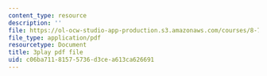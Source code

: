 ```yaml
---
content_type: resource
description: ''
file: https://ol-ocw-studio-app-production.s3.amazonaws.com/courses/8-701-introduction-to-nuclear-and-particle-physics-fall-2020/c06ba71181575736d3cea613ca626691_JSlXpd9zm6Q.pdf
file_type: application/pdf
resourcetype: Document
title: 3play pdf file
uid: c06ba711-8157-5736-d3ce-a613ca626691
---
```

